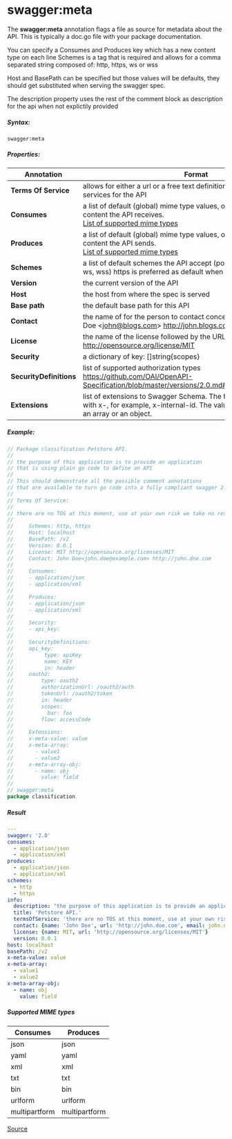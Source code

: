 # swagger:meta

The **swagger:meta** annotation flags a file as source for metadata about the API.
This is typically a doc.go file with your package documentation.

You can specify a Consumes and Produces key which has a new content type on each line
Schemes is a tag that is required and allows for a comma separated string composed of:
http, https, ws or wss

Host and BasePath can be specified but those values will be defaults,
they should get substituted when serving the swagger spec.

The description property uses the rest of the comment block as description for the api when not explictily provided

##### Syntax:

```
swagger:meta
```

##### Properties:

Annotation | Format
-----------|--------
**Terms Of Service** | allows for either a url or a free text definition describing the terms of services for the API
**Consumes** | a list of default (global) mime type values, one per line, for the content the API receives.<br>[List of supported mime types](#supported-mime-types)
**Produces** | a list of default (global) mime type values, one per line, for the content the API sends.<br>[List of supported mime types](#supported-mime-types)
**Schemes** | a list of default schemes the API accept (possible values: http, https, ws, wss) https is preferred as default when configured
**Version** | the current version of the API
**Host** | the host from where the spec is served
**Base path** | the default base path for this API
**Contact** | the name of for the person to contact concerning the API eg. John Doe&nbsp;&lt;john@blogs.com&gt;&nbsp;http://john.blogs.com
**License** | the name of the license followed by the URL of the license eg. MIT http://opensource.org/license/MIT
**Security** | a dictionary of key: []string{scopes}
**SecurityDefinitions** | list of supported authorization types https://github.com/OAI/OpenAPI-Specification/blob/master/versions/2.0.md#securityDefinitionsObject
**Extensions** | list of extensions to Swagger Schema. The field name MUST begin with x-, for example, x-internal-id. The value can be null, a primitive, an array or an object.

##### Example:

```go
// Package classification Petstore API.
//
// the purpose of this application is to provide an application
// that is using plain go code to define an API
//
// This should demonstrate all the possible comment annotations
// that are available to turn go code into a fully compliant swagger 2.0 spec
//
// Terms Of Service:
//
// there are no TOS at this moment, use at your own risk we take no responsibility
//
//     Schemes: http, https
//     Host: localhost
//     BasePath: /v2
//     Version: 0.0.1
//     License: MIT http://opensource.org/licenses/MIT
//     Contact: John Doe<john.doe@example.com> http://john.doe.com
//
//     Consumes:
//     - application/json
//     - application/xml
//
//     Produces:
//     - application/json
//     - application/xml
//
//     Security:
//     - api_key:
//
//     SecurityDefinitions:
//     api_key:
//          type: apiKey
//          name: KEY
//          in: header
//     oauth2:
//         type: oauth2
//         authorizationUrl: /oauth2/auth
//         tokenUrl: /oauth2/token
//         in: header
//         scopes:
//           bar: foo
//         flow: accessCode
//
//     Extensions:
//     x-meta-value: value
//     x-meta-array:
//       - value1
//       - value2
//     x-meta-array-obj:
//       - name: obj
//         value: field
//
// swagger:meta
package classification
```

##### Result

```yaml
---
swagger: '2.0'
consumes:
  - application/json
  - application/xml
produces:
  - application/json
  - application/xml
schemes:
  - http
  - https
info:
  description: "the purpose of this application is to provide an application\nthat is using plain go code to define an API\n\nThis should demonstrate all the possible comment annotations\nthat are available to turn go code into a fully compliant swagger 2.0 spec"
  title: 'Petstore API.'
  termsOfService: 'there are no TOS at this moment, use at your own risk we take no responsibility'
  contact: {name: 'John Doe', url: 'http://john.doe.com', email: john.doe@example.com}
  license: {name: MIT, url: 'http://opensource.org/licenses/MIT'}
  version: 0.0.1
host: localhost
basePath: /v2
x-meta-value: value
x-meta-array:
  - value1
  - value2
x-meta-array-obj:
  - name: obj
    value: field
```

##### Supported MIME types

Consumes      | Produces
--------------|---------
json          | json
yaml          | yaml
xml           | xml
txt           | txt
bin           | bin
urlform       | urlform
multipartform | multipartform

[Source](https://github.com/go-swagger/go-swagger/blob/7485a982b539bedd870bd56a487e37c8decd7f2c/generator/support.go#L317-L335)
